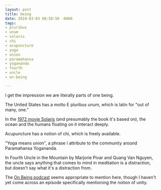 ```yaml
---
layout: post
title: being
date: 2019-03-03 08:50:50 -0800
tags:
- pluribus
- unum
- solaris
- chi
- acupuncture
- yoga
- union
- paramahansa
- yogananda
- fourth
- uncle
- on-being

---
```

I get the impression we are literally parts of one being.  
  
The United States has a motto E pluribus unum, which is latin for "out of many, one."  
  
In the [1972 movie Solaris](https://en.wikipedia.org/wiki/Solaris_(1972_film) "Wikipedia page for the 1972 Solaris movie") (and presumably the book it's based on), the ocean and the humans floating on it interact deeply.  
  
Acupuncture has a notion of chi, which is freely available.  
  
"Yoga means union", a phrase I attribute to the community around Paramahansa Yogananda.  
  
In Fourth Uncle in the Mountain by Marjorie Pivar and Quang Van Nguyen, the uncle says anything that comes to mind in meditation is a distraction, but doesn't say what it's a distraction from.

The [On Being podcast](https://onbeing.org/series/podcast/ "The On Being podcast web site") seems appropriate to mention here, though I haven't yet come across an episode specifically mentioning the notion of unity.